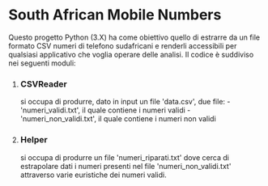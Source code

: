 # South African Mobile Numbers

Questo progetto Python (3.X) ha come obiettivo quello di estrarre da un file formato CSV numeri di telefono sudafricani e renderli accessibili per qualsiasi applicativo che voglia operare delle analisi.
Il codice è suddiviso nei seguenti moduli:

1. ### CSVReader
    si occupa di produrre, dato in input un file 'data.csv', due file:
        - 'numeri_validi.txt', il quale contiene i numeri validi
        - 'numeri_non_validi.txt', il quale contiene i numeri non validi

2. ### Helper
    si occupa di produrre un file 'numeri_riparati.txt' dove cerca di estrapolare
    dati i numeri presenti nel file 'numeri_non_validi.txt' attraverso varie euristiche
    dei numeri validi.
